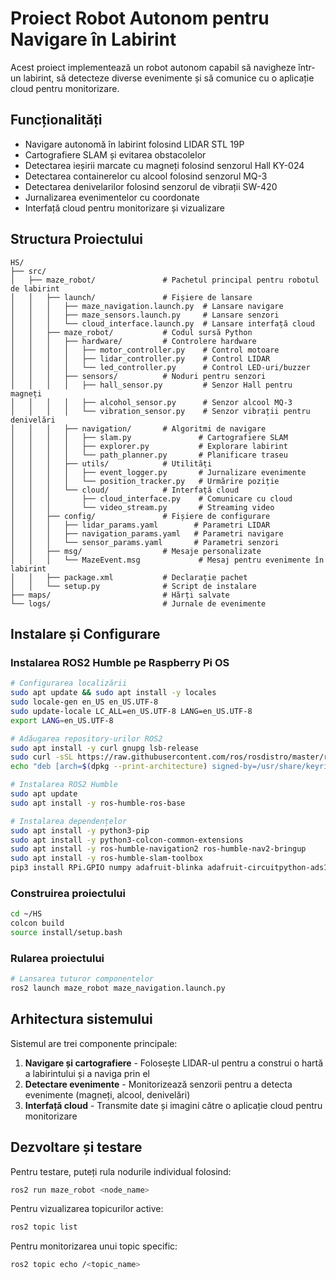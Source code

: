# Proiect Robot Autonom pentru Navigare în Labirint

Acest proiect implementează un robot autonom capabil să navigheze într-un labirint, să detecteze diverse evenimente și să comunice cu o aplicație cloud pentru monitorizare.

## Funcționalități

- Navigare autonomă în labirint folosind LIDAR STL 19P
- Cartografiere SLAM și evitarea obstacolelor
- Detectarea ieșirii marcate cu magneți folosind senzorul Hall KY-024
- Detectarea containerelor cu alcool folosind senzorul MQ-3
- Detectarea denivelarilor folosind senzorul de vibrații SW-420
- Jurnalizarea evenimentelor cu coordonate
- Interfață cloud pentru monitorizare și vizualizare

## Structura Proiectului

```
HS/
├── src/
│   ├── maze_robot/               # Pachetul principal pentru robotul de labirint
│   │   ├── launch/               # Fișiere de lansare
│   │   │   ├── maze_navigation.launch.py  # Lansare navigare
│   │   │   ├── maze_sensors.launch.py     # Lansare senzori
│   │   │   └── cloud_interface.launch.py  # Lansare interfață cloud
│   │   ├── maze_robot/           # Codul sursă Python
│   │   │   ├── hardware/         # Controlere hardware
│   │   │   │   ├── motor_controller.py    # Control motoare
│   │   │   │   ├── lidar_controller.py    # Control LIDAR
│   │   │   │   └── led_controller.py      # Control LED-uri/buzzer
│   │   │   ├── sensors/          # Noduri pentru senzori
│   │   │   │   ├── hall_sensor.py         # Senzor Hall pentru magneți
│   │   │   │   ├── alcohol_sensor.py      # Senzor alcool MQ-3
│   │   │   │   └── vibration_sensor.py    # Senzor vibrații pentru denivelări
│   │   │   ├── navigation/       # Algoritmi de navigare
│   │   │   │   ├── slam.py               # Cartografiere SLAM
│   │   │   │   ├── explorer.py           # Explorare labirint
│   │   │   │   └── path_planner.py       # Planificare traseu
│   │   │   ├── utils/            # Utilități
│   │   │   │   ├── event_logger.py       # Jurnalizare evenimente
│   │   │   │   └── position_tracker.py   # Urmărire poziție
│   │   │   └── cloud/            # Interfață cloud
│   │   │       ├── cloud_interface.py    # Comunicare cu cloud
│   │   │       └── video_stream.py       # Streaming video
│   │   ├── config/               # Fișiere de configurare
│   │   │   ├── lidar_params.yaml        # Parametri LIDAR
│   │   │   ├── navigation_params.yaml   # Parametri navigare
│   │   │   └── sensor_params.yaml       # Parametri senzori
│   │   ├── msg/                  # Mesaje personalizate
│   │   │   └── MazeEvent.msg             # Mesaj pentru evenimente în labirint
│   │   ├── package.xml           # Declarație pachet
│   │   └── setup.py              # Script de instalare
├── maps/                         # Hărți salvate
└── logs/                         # Jurnale de evenimente
```

## Instalare și Configurare

### Instalarea ROS2 Humble pe Raspberry Pi OS

```bash
# Configurarea localizării
sudo apt update && sudo apt install -y locales
sudo locale-gen en_US en_US.UTF-8
sudo update-locale LC_ALL=en_US.UTF-8 LANG=en_US.UTF-8
export LANG=en_US.UTF-8

# Adăugarea repository-urilor ROS2
sudo apt install -y curl gnupg lsb-release
sudo curl -sSL https://raw.githubusercontent.com/ros/rosdistro/master/ros.key -o /usr/share/keyrings/ros-archive-keyring.gpg
echo "deb [arch=$(dpkg --print-architecture) signed-by=/usr/share/keyrings/ros-archive-keyring.gpg] http://packages.ros.org/ros2/ubuntu $(source /etc/os-release && echo $UBUNTU_CODENAME) main" | sudo tee /etc/apt/sources.list.d/ros2.list > /dev/null

# Instalarea ROS2 Humble
sudo apt update
sudo apt install -y ros-humble-ros-base

# Instalarea dependențelor
sudo apt install -y python3-pip
sudo apt install -y python3-colcon-common-extensions
sudo apt install -y ros-humble-navigation2 ros-humble-nav2-bringup
sudo apt install -y ros-humble-slam-toolbox
pip3 install RPi.GPIO numpy adafruit-blinka adafruit-circuitpython-ads1x15 requests websockets
```

### Construirea proiectului

```bash
cd ~/HS
colcon build
source install/setup.bash
```

### Rularea proiectului

```bash
# Lansarea tuturor componentelor
ros2 launch maze_robot maze_navigation.launch.py
```

## Arhitectura sistemului

Sistemul are trei componente principale:
1. **Navigare și cartografiere** - Folosește LIDAR-ul pentru a construi o hartă a labirintului și a naviga prin el
2. **Detectare evenimente** - Monitorizează senzorii pentru a detecta evenimente (magneți, alcool, denivelări)
3. **Interfață cloud** - Transmite date și imagini către o aplicație cloud pentru monitorizare

## Dezvoltare și testare

Pentru testare, puteți rula nodurile individual folosind:

```bash
ros2 run maze_robot <node_name>
```

Pentru vizualizarea topicurilor active:

```bash
ros2 topic list
```

Pentru monitorizarea unui topic specific:

```bash
ros2 topic echo /<topic_name>
```
